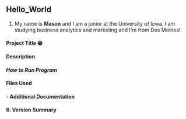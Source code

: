 ## Hello_World 

1. My name is **Mason** and I am a junior at the University of Iowa. I am studying business analytics and marketing and I'm from Des Moines!

#### Project **Title** 😁
#### Description
#### *How to Run Program*
#### Files Used
#### - Additional Documentation
#### 6. Version Summary
